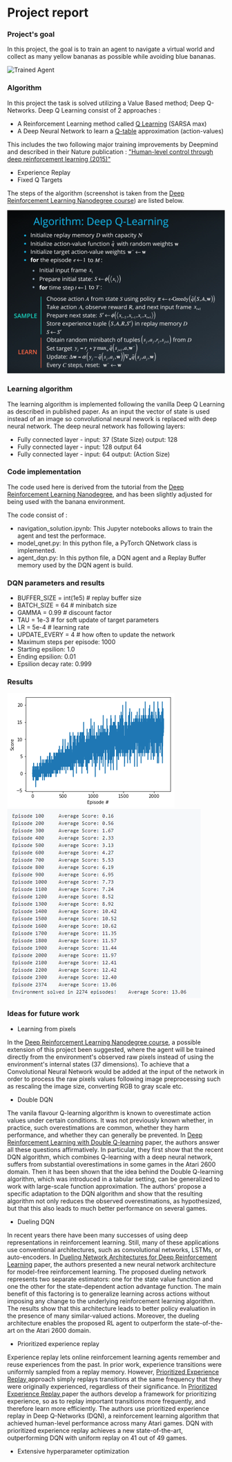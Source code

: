 [//]: # (Image References)

[image1]: https://user-images.githubusercontent.com/10624937/42135619-d90f2f28-7d12-11e8-8823-82b970a54d7e.gif "Trained Agent"
[image2]: https://github.com/sayandev/deep-reinforcement-learning/blob/master/p1_navigation/score.png "Score"
[image3]: https://github.com/sayandev/deep-reinforcement-learning/blob/master/p1_navigation/score_report.PNG "Score Report"
[image4]: https://github.com/sayandev/deep-reinforcement-learning/blob/master/p1_navigation/DQN_pseudo_algo.png "Pseudo Algo"

# Project report

### Project's goal

In this project, the goal is to train an agent to navigate a virtual world and collect as many yellow bananas as possible while avoiding blue bananas.

![Trained Agent][image1]


### Algorithm

In this project the task is solved utilizing a Value Based method; Deep Q-Networks. Deep Q Learning consist of 2 approaches :
- A Reinforcement Learning method called [Q Learning](https://en.wikipedia.org/wiki/Q-learning) (SARSA max)
- A Deep Neural Network to learn a [Q-table](https://www.youtube.com/watch?time_continue=94&v=WQgdnzzhSLM) approximation (action-values)

This includes the two following major training improvements by Deepmind and described in their Nature publication : ["Human-level control through deep reinforcement learning (2015)"](https://storage.googleapis.com/deepmind-media/dqn/DQNNaturePaper.pdf)

- Experience Replay
- Fixed Q Targets

The steps of the algorithm (screenshot is taken from the [Deep Reinforcement Learning Nanodegree course](https://www.udacity.com/course/deep-reinforcement-learning-nanodegree--nd893)) are listed below.

![Pseudo Algo][image4]

### Learning algorithm

The learning algorithm is implemented following the vanilla Deep Q Learning as described in published paper. As an input the vector of state is used instead of an image so convolutional neural nework is replaced with deep neural network. The deep neural network has following layers:

- Fully connected layer - input: 37 (State Size) output: 128
- Fully connected layer - input: 128 output 64
- Fully connected layer - input: 64 output: (Action Size)

### Code implementation
The code used here is derived from the tutorial from the [Deep Reinforcement Learning Nanodegree](https://www.udacity.com/course/deep-reinforcement-learning-nanodegree--nd893), and has been slightly adjusted for being used with the banana environment.

The code consist of :

- navigation_solution.ipynb: This Jupyter notebooks allows to train the agent and test the performace. 
- model_qnet.py: In this python file, a PyTorch QNetwork class is implemented. 
- agent_dqn.py: In this python file, a DQN agent and a Replay Buffer memory used by the DQN agent is build.


### DQN parameters and results

- BUFFER_SIZE = int(1e5)  # replay buffer size
- BATCH_SIZE = 64         # minibatch size
- GAMMA = 0.99            # discount factor
- TAU = 1e-3              # for soft update of target parameters
- LR = 5e-4               # learning rate 
- UPDATE_EVERY = 4        # how often to update the network
- Maximum steps per episode: 1000
- Starting epsilion: 1.0
- Ending epsilion: 0.01
- Epsilion decay rate: 0.999

### Results

![Score][image2]
![Score Report][image3]



### Ideas for future work

- Learning from pixels

In the [Deep Reinforcement Learning Nanodegree course](https://www.udacity.com/course/deep-reinforcement-learning-nanodegree--nd893), a possible extension of this project been suggested, where the agent will be trained directly from the environment's observed raw pixels instead of using the environment's internal states (37 dimensions). To achieve that a Convolutional Neural Network would be added at the input of the network in order to process the raw pixels values following image preprocessing such as rescaling the image size, converting RGB to gray scale etc.

- Double DQN

The vanila flavour Q-learning algorithm is known to overestimate action values under certain conditions. It was not previously known whether, in practice, such overestimations are common, whether they harm performance, and whether they can generally be prevented. In [Deep Reinforcement Learning with Double Q-learning](https://arxiv.org/abs/1509.06461) paper, the authors answer all these questions affirmatively. In particular, they first show that the recent DQN algorithm, which combines Q-learning with a deep neural network, suffers from substantial overestimations in some games in the Atari 2600 domain. Then it has been shown that the idea behind the Double Q-learning algorithm, which was introduced in a tabular setting, can be generalized to work with large-scale function approximation. The authors' propose a specific adaptation to the DQN algorithm and show that the resulting algorithm not only reduces the observed overestimations, as hypothesized, but that this also leads to much better performance on several games.

- Dueling DQN

In recent years there have been many successes of using deep representations in reinforcement learning. Still, many of these applications use conventional architectures, such as convolutional networks, LSTMs, or auto-encoders. In [Dueling Network Architectures for Deep Reinforcement Learning](https://arxiv.org/abs/1511.06581) paper, the authors presented a new neural network architecture for model-free reinforcement learning. The proposed dueling network represents two separate estimators: one for the state value function and one the other for the state-dependent action advantage function. The main benefit of this factoring is to generalize learning across actions without imposing any change to the underlying reinforcement learning algorithm. The results show that this architecture leads to better policy evaluation in the presence of many similar-valued actions. Moreover, the dueling architecture enables the proposed RL agent to outperform the state-of-the-art on the Atari 2600 domain.

- Prioritized experience replay

Experience replay lets online reinforcement learning agents remember and reuse experiences from the past. In prior work, experience transitions were uniformly sampled from a replay memory. However, [Prioritized Experience Replay
](https://arxiv.org/abs/1511.05952) approach simply replays transitions at the same frequency that they were originally experienced, regardless of their significance. In [Prioritized Experience Replay
](https://arxiv.org/abs/1511.05952) paper the authors develop a framework for prioritizing experience, so as to replay important transitions more frequently, and therefore learn more efficiently. The authors use prioritized experience replay in Deep Q-Networks (DQN), a reinforcement learning algorithm that achieved human-level performance across many Atari games. DQN with prioritized experience replay achieves a new state-of-the-art, outperforming DQN with uniform replay on 41 out of 49 games.


- Extensive hyperparameter optimization




